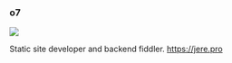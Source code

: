 ### o7

![](https://komarev.com/ghpvc/?username=juhannuspukki&color=green)

Static site developer and backend fiddler. https://jere.pro

